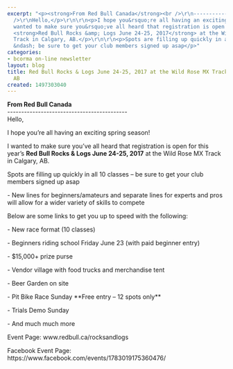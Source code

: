 ```yaml
---
excerpt: "<p><strong>From Red Bull Canada</strong><br />\r\n-------------------------------------------<br
  />\r\nHello,</p>\r\n\r\n<p>I hope you&rsquo;re all having an exciting spring season!</p>\r\n\r\n<p>I
  wanted to make sure you&rsquo;ve all heard that registration is open for this year&rsquo;s
  <strong>Red Bull Rocks &amp; Logs June 24-25, 2017</strong> at the Wild Rose MX
  Track in Calgary, AB.</p>\r\n\r\n<p>Spots are filling up quickly in all 10 classes
  &ndash; be sure to get your club members signed up asap</p>"
categories:
- bcorma on-line newsletter
layout: blog
title: Red Bull Rocks & Logs June 24-25, 2017 at the Wild Rose MX Track in Calgary,
  AB
created: 1497303040
---
```

<p><strong>From Red Bull Canada</strong><br />
-------------------------------------------<br />
Hello,</p>

<p>I hope you&rsquo;re all having an exciting spring season!</p>

<p>I wanted to make sure you&rsquo;ve all heard that registration is open for this year&rsquo;s <strong>Red Bull Rocks &amp; Logs June 24-25, 2017</strong> at the Wild Rose MX Track in Calgary, AB.</p>

<p>Spots are filling up quickly in all 10 classes &ndash; be sure to get your club members signed up asap</p>

<p>- New lines for beginners/amateurs and separate lines for experts and pros will allow for a wider variety of skills to compete</p>

<p>Below are some links to get you up to speed with the following:</p>

<p>- New race format (10 classes)</p>

<p>- Beginners riding school Friday June 23 (with paid beginner entry)</p>

<p>- $15,000+ prize purse</p>

<p>- Vendor village with food trucks and merchandise tent</p>

<p>- Beer Garden on site</p>

<p>- Pit Bike Race Sunday **Free entry &ndash; 12 spots only**</p>

<p>- Trials Demo Sunday</p>

<p>- And much much more</p>

<p>Event Page: www.redbull.ca/rocksandlogs</p>

<p>Facebook Event Page: https://www.facebook.com/events/1783019175360476/</p>
